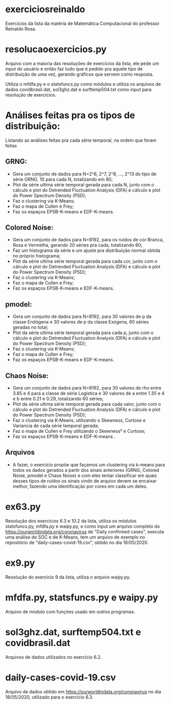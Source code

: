 # exerciciosreinaldo
Exercicios da lista da matéria de Matemática Computacional do professor Reinaldo Rosa.

# resolucaoexercicios.py

Arquivo com a maioria das resoluções de exercícios da lista, ele pede um input do usuário e então faz tudo que é pedido pra aquele tipo de distribuição de uma vez, gerando gráficos que servem como resposta.

Utiliza o mfdfa.py e o statsfuncs.py como módulos e utiliza os arquivos de dados covidbrasil.dat, sol3ghz.dat e surftemp504.txt como input para resolução de exercícios.

# Análises feitas pra os tipos de distribuição:

Listando as análises feitas pra cada série temporal, na ordem que foram feitas

## GRNG:

- Gera um conjunto de dados para N=2^6, 2^7, 2^8, ..., 2^13 do tipo de série GRNG, 10 para cada N, totalizando em 80;
- Plot da série ultima série temporal gerada para cada N, junto com o cálculo e plot do Detrended Fluctuation Analysis (DFA) e cálculo e plot do Power Spectrum Density (PSD);
- Faz o clustering via K-Means;
- Faz o mapa de Cullen e Frey;
- Faz os espaços EPSB-K-means e EDF-K-means.

## Colored Noise:

- Gera um conjunto de dados para N=8192, para os ruídos de cor Branca, Rosa e Vermelha, gerando 20 séries pra cada, totalizando 60;
- Faz um histograma da série e um ajuste pra distribuição normal obtida no próprio histograma;
- Plot da série ultima série temporal gerada para cada cor, junto com o cálculo e plot do Detrended Fluctuation Analysis (DFA) e cálculo e plot do Power Spectrum Density (PSD);
- Faz o clustering via K-Means;
- Faz o mapa de Cullen e Frey;
- Faz os espaços EPSB-K-means e EDF-K-means.

## pmodel:
- Gera um conjunto de dados para N=8192, para 30 valores de p da classe Endógena e 30 valores de p da classe Exógena, 60 séries geradas no total;
- Plot da série ultima série temporal gerada para cada p, junto com o cálculo e plot do Detrended Fluctuation Analysis (DFA) e cálculo e plot do Power Spectrum Density (PSD);
- Faz o clustering via K-Means;
- Faz o mapa de Cullen e Frey;
- Faz os espaços EPSB-K-means e EDF-K-means.

## Chaos Noise:
- Gera um conjunto de dados para N=8192, para 30 valores de rho entre 3.85 e 4 para a classe de série Logística e 30 valores de a entre 1.35 e 4 e b entre 0.21 e 0.29, totalizando 60 séries;
- Plot da série ultima série temporal gerada para cada valor, junto com o cálculo e plot do Detrended Fluctuation Analysis (DFA) e cálculo e plot do Power Spectrum Density (PSD);
- Faz o clustering via K-Means, utilizando o Skewness, Curtose e Variancia de cada série temporal gerada;
- Faz o mapa de Cullen e Frey utilizando o Skewness² e Curtose;
- Faz os espaços EPSB-K-means e EDF-K-means .

## Arquivos
- A fazer, o exercício propõe que façamos um clustering via k-means para todos os dados gerados a partir dos sinais anteriores (GRNG, Colored Noise, pmodel e Chaos Noise) e com eles tentar classificar em quais desses tipos de ruídos os sinais vindo de arquivo devem se encaixar melhor, fazendo uma identificação por cores em cada um deles.
# ex63.py

Resolução dos exercícios 6.3 e 10.2 da lista, utiliza os módulos statsfuncs.py, mfdfa.py e waipy.py, e como input um arquivo completo do https://ourworldindata.org/coronavirus de "Daily confirmed cases", executa uma análise de SOC e de K-Means, tem um arquivo de exemplo no repositório de "daily-cases-covid-19.csv", obtido no dia 18/05/2020.

# ex9.py

Resolução do exercício 9 da lista, utiliza o arquivo waipy.py.

# mfdfa.py, statsfuncs.py e waipy.py

Arquivo de módulo com funções usado em outros programas.

# sol3ghz.dat, surftemp504.txt e covidbrasil.dat

Arquivos de dados utilizados no exercício 6.2.


# daily-cases-covid-19.csv

Arquivo de dados obtido em https://ourworldindata.org/coronavirus no dia 18/05/2020, utilizado para o exercício 6.3.
